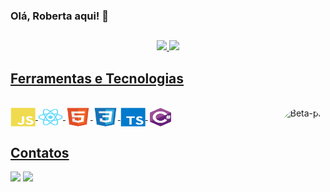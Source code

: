 ### Olá, Roberta aqui! 👋

##

<div align="center">
  <a href="https://github.com/roberta-oliveira">
  <img height="180em" src="https://github-readme-stats.vercel.app/api?username=roberta-oliveira&show_icons=true&theme=tokyonight&include_all_commits=true&count_private=true"/>
  <img height="180em" src="https://github-readme-stats.vercel.app/api/top-langs/?username=roberta-oliveira&layout=compact&langs_count=7&theme=tokyonight"/>
</div>
  
## Ferramentas e Tecnologias
  
<div style="display: inline_block"><br>
  <img align="center" alt="Beta-Js" height="30" width="40" src="https://raw.githubusercontent.com/devicons/devicon/master/icons/javascript/javascript-plain.svg">
 
  <img align="center" alt="Beta-React" height="30" width="40" src="https://raw.githubusercontent.com/devicons/devicon/master/icons/react/react-original.svg">
  <img align="center" alt="Beta-HTML" height="30" width="40" src="https://raw.githubusercontent.com/devicons/devicon/master/icons/html5/html5-original.svg">
  <img align="center" alt="Beta-CSS" height="30" width="40" src="https://raw.githubusercontent.com/devicons/devicon/master/icons/css3/css3-original.svg">
  <img align="center" alt="Beta-Ts" height="30" width="40" src="https://raw.githubusercontent.com/devicons/devicon/master/icons/typescript/typescript-plain.svg">
 
  <img align="center" alt="Beta-Csharp" height="30" width="40" src="https://raw.githubusercontent.com/devicons/devicon/master/icons/csharp/csharp-original.svg">
  <img align="right" alt="Beta-pic" height="150" style="border-radius:50px;" src="https://picrew.me/shareImg/org/202207/338224_WtUKuJDz.png">
</div>
  
  
  
 ## Contatos 
  
<div>
<a href = "mailto:roberta.live15@gmail.com"><img src="https://img.shields.io/badge/Gmail-D14836?style=for-the-badge&logo=gmail&logoColor=white" target="_blank"></a>
<a href="https://www.linkedin.com/in/roberta-oliveira-avelino-14b0a4157/" target="_blank"><img src="https://img.shields.io/badge/-LinkedIn-%230077B5?style=for-the-badge&logo=linkedin&logoColor=white" target="_blank"></a>   
</div>

